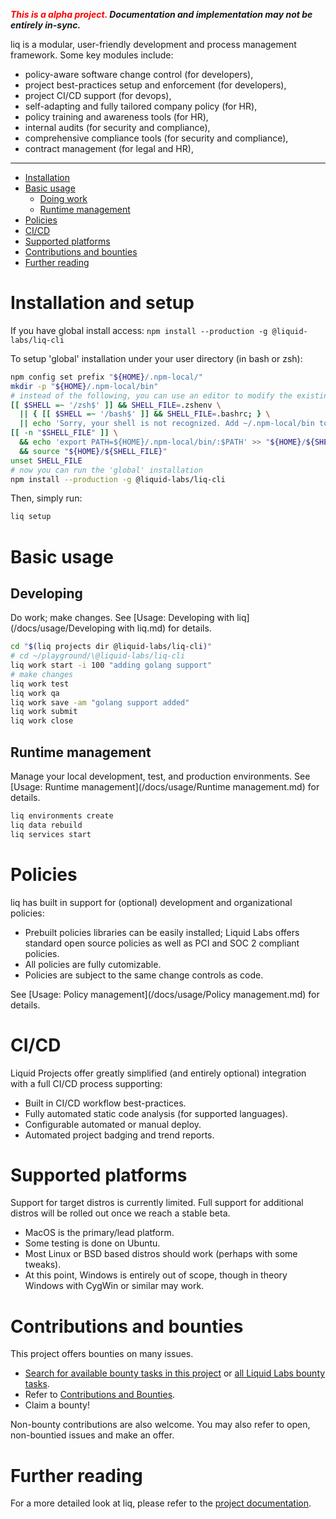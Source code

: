 **_<span style="color:red">This is a alpha project.</span> Documentation and implementation may not be entirely in-sync._**

liq is a modular, user-friendly development and process management framework. Some key modules include:

- policy-aware software change control (for developers),
- project best-practices setup and enforcement (for developers),
- project CI/CD support (for devops),
- self-adapting and fully tailored company policy (for HR),
- policy training and awareness tools (for HR),
- internal audits (for security and compliance),
- comprehensive compliance tools (for security and compliance),
- contract management (for legal and HR),

___

* [Installation](#installation-and-setup)
* [Basic usage](#basic-usage)
   * [Doing work](#doing-work)
   * [Runtime management](#runtime-management)
* [Policies](#policies)
* [CI/CD](#cicd)
* [Supported platforms](#supported-platforms)
* [Contributions and bounties](#contributions-and-bounties)
* [Further reading](#further-reading)

# Installation and setup

If you have global install access:
`npm install --production -g @liquid-labs/liq-cli`

To setup 'global' installation under your user directory (in bash or zsh):
```bash
npm config set prefix "${HOME}/.npm-local/"
mkdir -p "${HOME}/.npm-local/bin"
# instead of the following, you can use an editor to modify the existing PATH settings
[[ $SHELL =~ '/zsh$' ]] && SHELL_FILE=.zshenv \
  || { [[ $SHELL =~ '/bash$' ]] && SHELL_FILE=.bashrc; } \
  || echo 'Sorry, your shell is not recognized. Add ~/.npm-local/bin to the appropriate setup file'
[[ -n "$SHELL_FILE" ]] \
  && echo 'export PATH=${HOME}/.npm-local/bin/:$PATH' >> "${HOME}/${SHELL_FILE}" \
  && source "${HOME}/${SHELL_FILE}"
unset SHELL_FILE
# now you can run the 'global' installation
npm install --production -g @liquid-labs/liq-cli
```

Then, simply run:
```bash
liq setup
```

# Basic usage

## Developing

Do work; make changes. See [Usage: Developing with liq](/docs/usage/Developing with liq.md) for details.
 ```bash
 cd "$(liq projects dir @liquid-labs/liq-cli)"
 # cd ~/playground/\@liquid-labs/liq-cli
 liq work start -i 100 "adding golang support"
 # make changes
 liq work test
 liq work qa
 liq work save -am "golang support added"
 liq work submit
 liq work close
 ```

## Runtime management

Manage your local development, test, and production environments. See [Usage: Runtime management](/docs/usage/Runtime management.md) for details.
```bash
liq environments create
liq data rebuild
liq services start
```

# Policies

liq has built in support for (optional) development and organizational policies:

* Prebuilt policies libraries can be easily installed; Liquid Labs offers standard open source policies as well as PCI and SOC 2 compliant policies.
* All policies are fully cutomizable.
* Policies are subject to the same change controls as code.

See [Usage: Policy management](/docs/usage/Policy management.md) for details.

# CI/CD

Liquid Projects offer greatly simplified (and entirely optional) integration with a full CI/CD process supporting:

* Built in CI/CD workflow best-practices.
* Fully automated static code analysis (for supported languages).
* Configurable automated or manual deploy.
* Automated project badging and trend reports.

# Supported platforms

Support for target distros is currently limited. Full support for additional distros will be rolled out once we reach a stable beta.

* MacOS is the primary/lead platform.
* Some testing is done on Ubuntu.
* Most Linux or BSD based distros should work (perhaps with some tweaks).
* At this point, Windows is entirely out of scope, though in theory Windows with CygWin or similar may work.

# Contributions and bounties

This project offers bounties on many issues.

* [Search for available bounty tasks in this project](https://github.com/liquid-labs/liq-cli/issues?utf8=%E2%9C%93&q=is%3Aissue+is%3Aopen+no%3Aassignee+label%3Abounty) or [all Liquid Labs bounty tasks](https://github.com/issues?utf8=%E2%9C%93&q=is%3Aopen+is%3Aissue+org%3Aliquid-labs+archived%3Afalse+label%3Abounty).
* Refer to [Contributions and Bounties](/docs/Contributions%20and%20Bounties.md).
* Claim a bounty!

Non-bounty contributions are also welcome. You may also refer to open, non-bountied issues and make an offer.

# Further reading

For a more detailed look at liq, please refer to the [project documentation](/docs/toc.md).
